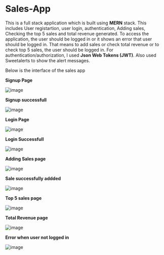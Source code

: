 # Sales-App
This is a full stack application which is built using **MERN** stack. This includes User registartion, user login, authentication, Adding sales, Checking the top 5 sales and total revenue generated.
To access the application, the user should be logged in or it shows an error that user should be logged in. That means to add sales or check total revenue or to check top 5 sales, the user should be logged in. For authentication/authorization, I used **Json Web Tokens (JWT)**. Also used Sweetalerts to show the alert messages.


Below is the interface of the sales app

**Signup Page**

![image](https://github.com/user-attachments/assets/bdfbeeff-7e09-4dcc-bc98-955e33a91310)

**Signup successfull**

![image](https://github.com/user-attachments/assets/33a1b2f6-f49c-4583-ab65-5f1cb4c93d2d)


**Login Page**

![image](https://github.com/user-attachments/assets/632759cb-cd2d-4c36-bdb0-7cd68262a888)

**Login Successfull**

![image](https://github.com/user-attachments/assets/415d3271-4f17-42e1-9c6a-c3a1e1d91cca)



**Adding Sales page**

![image](https://github.com/user-attachments/assets/88c4452a-6c50-477c-ad3e-a1479413284b)

**Sale successfully addded**

![image](https://github.com/user-attachments/assets/74e83bc9-ed04-480b-888d-a37e17e19909)



**Top 5 sales page**

![image](https://github.com/user-attachments/assets/13b11b84-5183-421f-9532-5e25b7a723dd)

**Total Revenue page**

![image](https://github.com/user-attachments/assets/52f4c34f-4b2f-4b9b-8fe0-a9e613590def)



**Error when user not logged in**

![image](https://github.com/user-attachments/assets/b166b4fa-d5eb-4f75-9009-774318248968)
